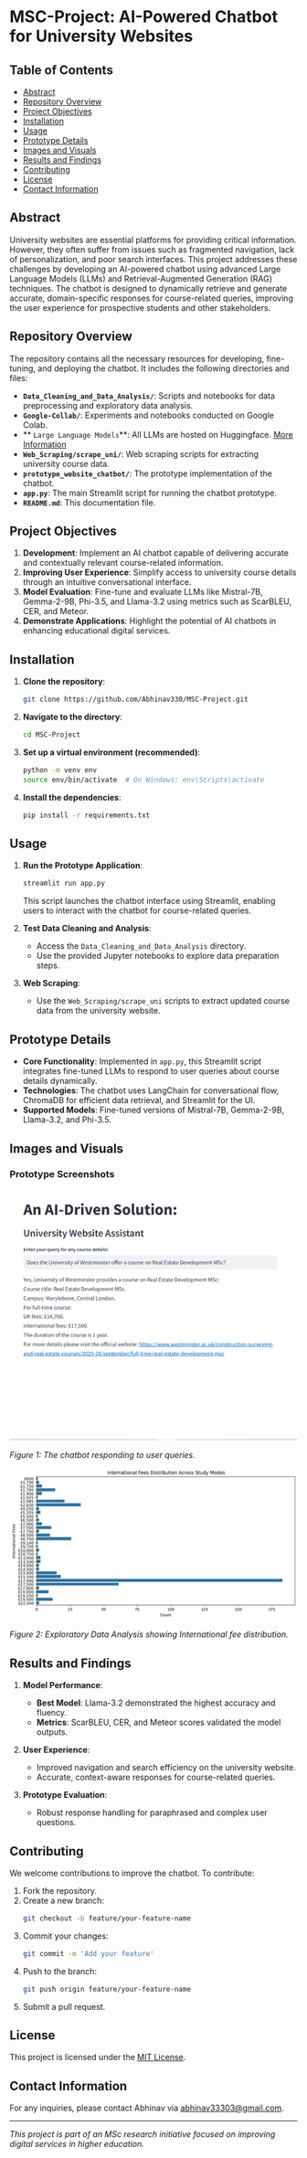 # MSC-Project: AI-Powered Chatbot for University Websites

## Table of Contents

- [Abstract](#abstract)
- [Repository Overview](#repository-overview)
- [Project Objectives](#project-objectives)
- [Installation](#installation)
- [Usage](#usage)
- [Prototype Details](#prototype-details)
- [Images and Visuals](#images-and-visuals)
- [Results and Findings](#results-and-findings)
- [Contributing](#contributing)
- [License](#license)
- [Contact Information](#contact-information)

## Abstract

University websites are essential platforms for providing critical information. However, they often suffer from issues such as fragmented navigation, lack of personalization, and poor search interfaces. This project addresses these challenges by developing an AI-powered chatbot using advanced Large Language Models (LLMs) and Retrieval-Augmented Generation (RAG) techniques. The chatbot is designed to dynamically retrieve and generate accurate, domain-specific responses for course-related queries, improving the user experience for prospective students and other stakeholders.

## Repository Overview

The repository contains all the necessary resources for developing, fine-tuning, and deploying the chatbot. It includes the following directories and files:

- **`Data_Cleaning_and_Data_Analysis/`**: Scripts and notebooks for data preprocessing and exploratory data analysis.
- **`Google-Collab/`**: Experiments and notebooks conducted on Google Colab.
- ** `Large Language Models`**:  All LLMs are hosted on Huggingface. [More Information](https://github.com/Abhinav330/MSC-Project/blob/main/Large%20Language%20Models/README.md)
- **`Web_Scraping/scrape_uni/`**: Web scraping scripts for extracting university course data.
- **`prototype_website_chatbot/`**: The prototype implementation of the chatbot.
- **`app.py`**: The main Streamlit script for running the chatbot prototype.
- **`README.md`**: This documentation file.

## Project Objectives

1. **Development**: Implement an AI chatbot capable of delivering accurate and contextually relevant course-related information.
2. **Improving User Experience**: Simplify access to university course details through an intuitive conversational interface.
3. **Model Evaluation**: Fine-tune and evaluate LLMs like Mistral-7B, Gemma-2-9B, Phi-3.5, and Llama-3.2 using metrics such as ScarBLEU, CER, and Meteor.
4. **Demonstrate Applications**: Highlight the potential of AI chatbots in enhancing educational digital services.

## Installation

1. **Clone the repository**:
   ```bash
   git clone https://github.com/Abhinav330/MSC-Project.git
   ```

2. **Navigate to the directory**:
   ```bash
   cd MSC-Project
   ```

3. **Set up a virtual environment (recommended)**:
   ```bash
   python -m venv env
   source env/bin/activate  # On Windows: env\Scripts\activate
   ```

4. **Install the dependencies**:
   ```bash
   pip install -r requirements.txt
   ```

## Usage

1. **Run the Prototype Application**:
   ```bash
   streamlit run app.py
   ```
   This script launches the chatbot interface using Streamlit, enabling users to interact with the chatbot for course-related queries.

2. **Test Data Cleaning and Analysis**:
   - Access the `Data_Cleaning_and_Data_Analysis` directory.
   - Use the provided Jupyter notebooks to explore data preparation steps.

3. **Web Scraping**:
   - Use the `Web_Scraping/scrape_uni` scripts to extract updated course data from the university website.

## Prototype Details

- **Core Functionality**: Implemented in `app.py`, this Streamlit script integrates fine-tuned LLMs to respond to user queries about course details dynamically.
- **Technologies**: The chatbot uses LangChain for conversational flow, ChromaDB for efficient data retrieval, and Streamlit for the UI.
- **Supported Models**: Fine-tuned versions of Mistral-7B, Gemma-2-9B, Llama-3.2, and Phi-3.5.

## Images and Visuals

### Prototype Screenshots


![Prototype Chat Interface](https://github.com/Abhinav330/MSC-Project/blob/main/img/Prototype.png)

*Figure 1: The chatbot responding to user queries.*

![EDA Visualization](https://github.com/Abhinav330/MSC-Project/blob/main/img/International%20fee%20distribution.png)

*Figure 2: Exploratory Data Analysis showing International fee distribution.*

## Results and Findings

1. **Model Performance**:
   - **Best Model**: Llama-3.2 demonstrated the highest accuracy and fluency.
   - **Metrics**: ScarBLEU, CER, and Meteor scores validated the model outputs.

2. **User Experience**:
   - Improved navigation and search efficiency on the university website.
   - Accurate, context-aware responses for course-related queries.

3. **Prototype Evaluation**:
   - Robust response handling for paraphrased and complex user questions.

## Contributing

We welcome contributions to improve the chatbot. To contribute:

1. Fork the repository.
2. Create a new branch:
   ```bash
   git checkout -b feature/your-feature-name
   ```
3. Commit your changes:
   ```bash
   git commit -m 'Add your feature'
   ```
4. Push to the branch:
   ```bash
   git push origin feature/your-feature-name
   ```
5. Submit a pull request.

## License

This project is licensed under the [MIT License](LICENSE).

## Contact Information

For any inquiries, please contact Abhinav via [abhinav33303@gmail.com](mailto:abhinav33303@gmail.com).

---

*This project is part of an MSc research initiative focused on improving digital services in higher education.*
